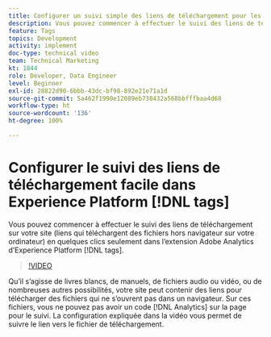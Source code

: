 ```yaml
---
title: Configurer un suivi simple des liens de téléchargement pour les balises Experience Platform
description: Vous pouvez commencer à effectuer le suivi des liens de téléchargement sur votre site (liens qui téléchargent des fichiers hors navigateur sur votre ordinateur) en quelques clics seulement dans l’extension Adobe Analytics des balises Experience Platform.
feature: Tags
topics: Development
activity: implement
doc-type: technical video
team: Technical Marketing
kt: 1844
role: Developer, Data Engineer
level: Beginner
exl-id: 28822d90-6bbb-43dc-bf98-892e21e71a1d
source-git-commit: 5a462f1990e12089eb738432a568bbfffbaa4d68
workflow-type: ht
source-wordcount: '136'
ht-degree: 100%

---
```


# Configurer le suivi des liens de téléchargement facile dans Experience Platform [!DNL tags]

Vous pouvez commencer à effectuer le suivi des liens de téléchargement sur votre site (liens qui téléchargent des fichiers hors navigateur sur votre ordinateur) en quelques clics seulement dans l’extension Adobe Analytics d’Experience Platform [!DNL tags].

>[!VIDEO](https://video.tv.adobe.com/v/25762/?quality=12&learn=on)

Qu’il s’agisse de livres blancs, de manuels, de fichiers audio ou vidéo, ou de nombreuses autres possibilités, votre site peut contenir des liens pour télécharger des fichiers qui ne s’ouvrent pas dans un navigateur. Sur ces fichiers, vous ne pouvez pas avoir un code [!DNL Analytics] sur la page pour le suivi. La configuration expliquée dans la vidéo vous permet de suivre le lien vers le fichier de téléchargement.
